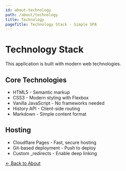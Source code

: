 ```yaml
---
id: about-technology
path: /about/technology
title: Technology
pageTitle: Technology Stack - Simple SPA
---
```


# Technology Stack

This application is built with modern web technologies.

## Core Technologies

- HTML5 - Semantic markup
- CSS3 - Modern styling with Flexbox
- Vanilla JavaScript - No frameworks needed
- History API - Client-side routing
- Markdown - Simple content format

## Hosting

- Cloudflare Pages - Fast, secure hosting
- Git-based deployment - Push to deploy
- Custom _redirects - Enable deep linking

[← Back to About](/about)

